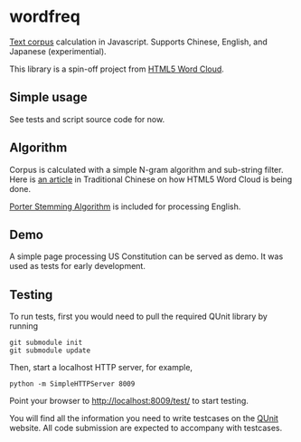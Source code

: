 # wordfreq

[Text corpus](https://en.wikipedia.org/wiki/Text_corpus) calculation in Javascript. 
Supports Chinese, English, and Japanese (experimential).

This library is a spin-off project from [HTML5 Word Cloud](https://github.com/timdream/wordcloud).

## Simple usage

See tests and script source code for now.

## Algorithm 

Corpus is calculated with a simple N-gram algorithm and sub-string filter. 
Here is [an article](http://www.openfoundry.org/tw/foss-forum/8339--open-web-html5-) in Traditional Chinese on how HTML5 Word Cloud is being done.

[Porter Stemming Algorithm](http://tartarus.org/~martin/PorterStemmer/) is included for processing English.

## Demo

A simple page processing US Constitution can be served as demo.
It was used as tests for early development.

## Testing

To run tests, first you would need to pull the required QUnit library by running

    git submodule init
    git submodule update
    
Then, start a localhost HTTP server, for example,

    python -m SimpleHTTPServer 8009
    
Point your browser to [http://localhost:8009/test/](http://localhost:8009/test/) to start testing.

You will find all the information you need to write testcases on the [QUnit](http://qunitjs.com) website. All code submission are expected to accompany with testcases.